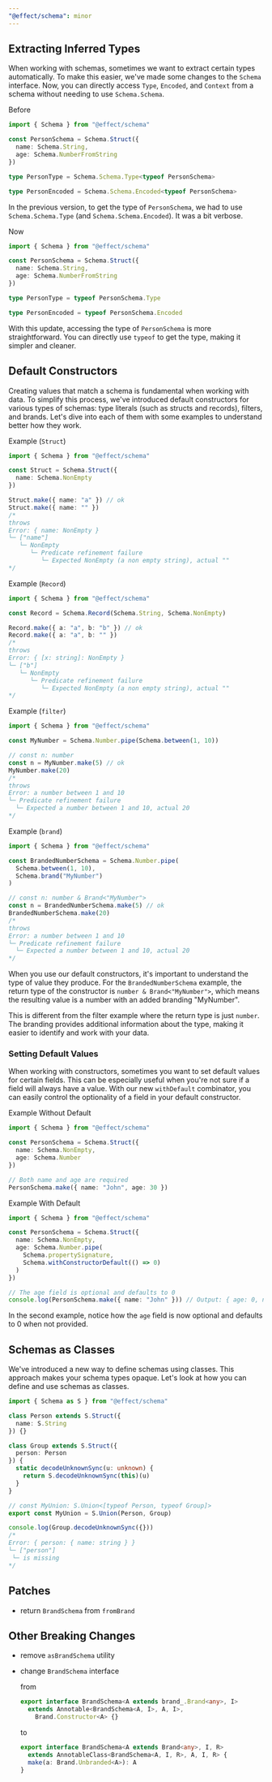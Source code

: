 ```yaml
---
"@effect/schema": minor
---
```


## Extracting Inferred Types

When working with schemas, sometimes we want to extract certain types automatically. To make this easier, we've made some changes to the `Schema` interface. Now, you can directly access `Type`, `Encoded`, and `Context` from a schema without needing to use `Schema.Schema`.

Before

```ts
import { Schema } from "@effect/schema"

const PersonSchema = Schema.Struct({
  name: Schema.String,
  age: Schema.NumberFromString
})

type PersonType = Schema.Schema.Type<typeof PersonSchema>

type PersonEncoded = Schema.Schema.Encoded<typeof PersonSchema>
```

In the previous version, to get the type of `PersonSchema`, we had to use `Schema.Schema.Type` (and `Schema.Schema.Encoded`). It was a bit verbose.

Now

```ts
import { Schema } from "@effect/schema"

const PersonSchema = Schema.Struct({
  name: Schema.String,
  age: Schema.NumberFromString
})

type PersonType = typeof PersonSchema.Type

type PersonEncoded = typeof PersonSchema.Encoded
```

With this update, accessing the type of `PersonSchema` is more straightforward. You can directly use `typeof` to get the type, making it simpler and cleaner.

## Default Constructors

Creating values that match a schema is fundamental when working with data. To simplify this process, we've introduced default constructors for various types of schemas: type literals (such as structs and records), filters, and brands. Let's dive into each of them with some examples to understand better how they work.

Example (`Struct`)

```ts
import { Schema } from "@effect/schema"

const Struct = Schema.Struct({
  name: Schema.NonEmpty
})

Struct.make({ name: "a" }) // ok
Struct.make({ name: "" })
/*
throws
Error: { name: NonEmpty }
└─ ["name"]
   └─ NonEmpty
      └─ Predicate refinement failure
         └─ Expected NonEmpty (a non empty string), actual ""
*/
```

Example (`Record`)

```ts
import { Schema } from "@effect/schema"

const Record = Schema.Record(Schema.String, Schema.NonEmpty)

Record.make({ a: "a", b: "b" }) // ok
Record.make({ a: "a", b: "" })
/*
throws
Error: { [x: string]: NonEmpty }
└─ ["b"]
   └─ NonEmpty
      └─ Predicate refinement failure
         └─ Expected NonEmpty (a non empty string), actual ""
*/
```

Example (`filter`)

```ts
import { Schema } from "@effect/schema"

const MyNumber = Schema.Number.pipe(Schema.between(1, 10))

// const n: number
const n = MyNumber.make(5) // ok
MyNumber.make(20)
/*
throws
Error: a number between 1 and 10
└─ Predicate refinement failure
  └─ Expected a number between 1 and 10, actual 20
*/
```

Example (`brand`)

```ts
import { Schema } from "@effect/schema"

const BrandedNumberSchema = Schema.Number.pipe(
  Schema.between(1, 10),
  Schema.brand("MyNumber")
)

// const n: number & Brand<"MyNumber">
const n = BrandedNumberSchema.make(5) // ok
BrandedNumberSchema.make(20)
/*
throws
Error: a number between 1 and 10
└─ Predicate refinement failure
  └─ Expected a number between 1 and 10, actual 20
*/
```

When you use our default constructors, it's important to understand the type of value they produce. For the `BrandedNumberSchema` example, the return type of the constructor is `number & Brand<"MyNumber">`, which means the resulting value is a number with an added branding "MyNumber".

This is different from the filter example where the return type is just `number`. The branding provides additional information about the type, making it easier to identify and work with your data.

### Setting Default Values

When working with constructors, sometimes you want to set default values for certain fields. This can be especially useful when you're not sure if a field will always have a value. With our new `withDefault` combinator, you can easily control the optionality of a field in your default constructor.

Example Without Default

```ts
import { Schema } from "@effect/schema"

const PersonSchema = Schema.Struct({
  name: Schema.NonEmpty,
  age: Schema.Number
})

// Both name and age are required
PersonSchema.make({ name: "John", age: 30 })
```

Example With Default

```ts
import { Schema } from "@effect/schema"

const PersonSchema = Schema.Struct({
  name: Schema.NonEmpty,
  age: Schema.Number.pipe(
    Schema.propertySignature,
    Schema.withConstructorDefault(() => 0)
  )
})

// The age field is optional and defaults to 0
console.log(PersonSchema.make({ name: "John" })) // Output: { age: 0, name: 'John' }
```

In the second example, notice how the `age` field is now optional and defaults to 0 when not provided.

## Schemas as Classes

We've introduced a new way to define schemas using classes. This approach makes your schema types opaque. Let's look at how you can define and use schemas as classes.

```ts
import { Schema as S } from "@effect/schema"

class Person extends S.Struct({
  name: S.String
}) {}

class Group extends S.Struct({
  person: Person
}) {
  static decodeUnknownSync(u: unknown) {
    return S.decodeUnknownSync(this)(u)
  }
}

// const MyUnion: S.Union<[typeof Person, typeof Group]>
export const MyUnion = S.Union(Person, Group)

console.log(Group.decodeUnknownSync({}))
/*
Error: { person: { name: string } }
└─ ["person"]
 └─ is missing
*/
```

## Patches

- return `BrandSchema` from `fromBrand`

## Other Breaking Changes

- remove `asBrandSchema` utility
- change `BrandSchema` interface

  from

  ```ts
  export interface BrandSchema<A extends brand_.Brand<any>, I>
    extends Annotable<BrandSchema<A, I>, A, I>,
      Brand.Constructor<A> {}
  ```

  to

  ```ts
  export interface BrandSchema<A extends Brand<any>, I, R>
    extends AnnotableClass<BrandSchema<A, I, R>, A, I, R> {
    make(a: Brand.Unbranded<A>): A
  }
  ```
